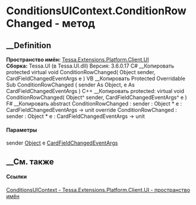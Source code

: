 # ConditionsUIContext.ConditionRowChanged - метод
##  __Definition
 **Пространство имён:**
[Tessa.Extensions.Platform.Client.UI](N_Tessa_Extensions_Platform_Client_UI.htm)  
 **Сборка:** Tessa.UI (в Tessa.UI.dll) Версия: 3.6.0.17
C# __Копировать
     protected virtual void ConditionRowChanged(
    	Object sender,
    	CardFieldChangedEventArgs e
    )
VB __Копировать
     Protected Overridable Sub ConditionRowChanged ( 
    	sender As Object,
    	e As CardFieldChangedEventArgs
    )
C++ __Копировать
     protected:
    virtual void ConditionRowChanged(
    	Object^ sender, 
    	CardFieldChangedEventArgs^ e
    )
F# __Копировать
     abstract ConditionRowChanged : 
            sender : Object * 
            e : CardFieldChangedEventArgs -> unit 
    override ConditionRowChanged : 
            sender : Object * 
            e : CardFieldChangedEventArgs -> unit 
#### Параметры
sender [Object](https://learn.microsoft.com/dotnet/api/system.object)
e [CardFieldChangedEventArgs](T_Tessa_Cards_CardFieldChangedEventArgs.htm)
## __См. также
#### Ссылки
[ConditionsUIContext -
](T_Tessa_Extensions_Platform_Client_UI_ConditionsUIContext.htm)
[Tessa.Extensions.Platform.Client.UI - пространство
имён](N_Tessa_Extensions_Platform_Client_UI.htm)
